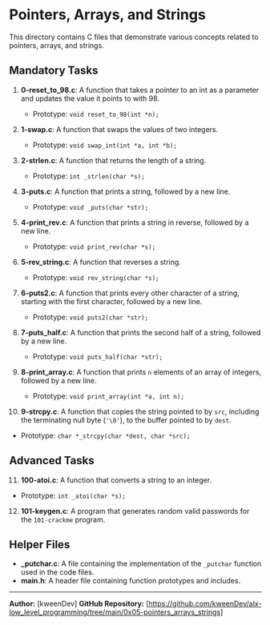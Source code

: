 # Pointers, Arrays, and Strings

This directory contains C files that demonstrate various concepts related to pointers, arrays, and strings.

## Mandatory Tasks

1. **0-reset_to_98.c**: A function that takes a pointer to an int as a parameter and updates the value it points to with 98.
   - Prototype: `void reset_to_98(int *n);`

2. **1-swap.c**: A function that swaps the values of two integers.
   - Prototype: `void swap_int(int *a, int *b);`

3. **2-strlen.c**: A function that returns the length of a string.
   - Prototype: `int _strlen(char *s);`

4. **3-puts.c**: A function that prints a string, followed by a new line.
   - Prototype: `void _puts(char *str);`

5. **4-print_rev.c**: A function that prints a string in reverse, followed by a new line.
   - Prototype: `void print_rev(char *s);`

6. **5-rev_string.c**: A function that reverses a string.
   - Prototype: `void rev_string(char *s);`

7. **6-puts2.c**: A function that prints every other character of a string, starting with the first character, followed by a new line.
   - Prototype: `void puts2(char *str);`

8. **7-puts_half.c**: A function that prints the second half of a string, followed by a new line.
   - Prototype: `void puts_half(char *str);`

9. **8-print_array.c**: A function that prints `n` elements of an array of integers, followed by a new line.
   - Prototype: `void print_array(int *a, int n);`

10. **9-strcpy.c**: A function that copies the string pointed to by `src`, including the terminating null byte (`'\0'`), to the buffer pointed to by `dest`.
   - Prototype: `char *_strcpy(char *dest, char *src);`

## Advanced Tasks

11. **100-atoi.c**: A function that converts a string to an integer.
   - Prototype: `int _atoi(char *s);`

12. **101-keygen.c**: A program that generates random valid passwords for the `101-crackme` program.

## Helper Files

- **_putchar.c**: A file containing the implementation of the `_putchar` function used in the code files.
- **main.h**: A header file containing function prototypes and includes.

---

**Author:** [kweenDev]
**GitHub Repository:** [https://github.com/kweenDev/alx-low_level_programming/tree/main/0x05-pointers_arrays_strings]

